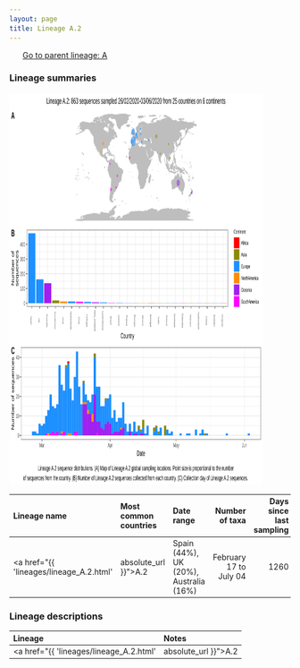 ```yaml
---
layout: page
title: Lineage A.2
---
```




<p>
<ul class="actions small">
	 <a href="{{ 'lineages/lineage_A.html' | absolute_url }}" class="button special fit">Go to parent lineage: A</a>
</ul>
</p>
<h3> Lineage summaries</h3>

<img src="../assets/images/A.2.svg" alt="A.2 lineage summary figure" width="90%" height="700px" />


| Lineage name | Most common countries | Date range | Number of taxa |  Days since last sampling | Known Travel | Recall value |
|:-----|:-----|:-------|-------:|-------:|:---------|--------:|
| <a href="{{ 'lineages/lineage_A.2.html' | absolute_url }}">A.2</a> | Spain (44%), UK (20%), Australia (16%) | February 17 to July 04 | 1260 | 31 |  | 1.000 |

<h3>Lineage descriptions</h3>

| Lineage | Notes |
|:-----|:-----|
| <a href="{{ 'lineages/lineage_A.2.html' | absolute_url }}">A.2</a> | Spanish lineage (BS=60) |

